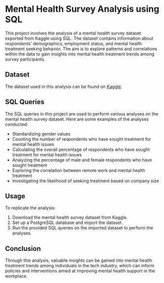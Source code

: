# Mental Health Survey Analysis using SQL

This project involves the analysis of a mental health survey dataset exported from Kaggle using SQL. The dataset contains information about respondents' demographics, employment status, and mental health treatment seeking behavior. The aim is to explore patterns and correlations within the data to gain insights into mental health treatment trends among survey participants. 

## Dataset
The dataset used in this analysis can be found on [Kaggle](https://www.kaggle.com/datasets/osmi/mental-health-in-tech-survey/code?datasetId=311&searchQuery=sql).

## SQL Queries
The SQL queries in this project are used to perform various analyses on the mental health survey dataset. Here are some examples of the analyses conducted:
- Standardizing gender values
- Counting the number of respondents who have sought treatment for mental health issues
- Calculating the overall percentage of respondents who have sought treatment for mental health issues
- Analyzing the percentage of male and female respondents who have sought treatment
- Exploring the correlation between remote work and mental health treatment
- Investigating the likelihood of seeking treatment based on company size

## Usage
To replicate the analysis:
1. Download the mental health survey dataset from Kaggle.
2. Set up a PostgreSQL database and import the dataset.
3. Run the provided SQL queries on the imported dataset to perform the analyses.

## Conclusion
Through this analysis, valuable insights can be gained into mental health treatment trends among individuals in the tech industry, which can inform policies and interventions aimed at improving mental health support in the workplace.
